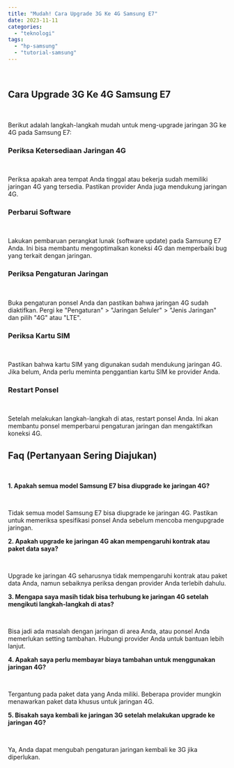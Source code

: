 ```yaml
---
title: "Mudah! Cara Upgrade 3G Ke 4G Samsung E7"
date: 2023-11-11
categories: 
  - "teknologi"
tags: 
  - "hp-samsung"
  - "tutorial-samsung"
---
```


 

## Cara Upgrade 3G Ke 4G Samsung E7

 

Berikut adalah langkah-langkah mudah untuk meng-upgrade jaringan 3G ke 4G pada Samsung E7:

### Periksa Ketersediaan Jaringan 4G

 

Periksa apakah area tempat Anda tinggal atau bekerja sudah memiliki jaringan 4G yang tersedia. Pastikan provider Anda juga mendukung jaringan 4G.

### Perbarui Software

 

Lakukan pembaruan perangkat lunak (software update) pada Samsung E7 Anda. Ini bisa membantu mengoptimalkan koneksi 4G dan memperbaiki bug yang terkait dengan jaringan.

### Periksa Pengaturan Jaringan

 

Buka pengaturan ponsel Anda dan pastikan bahwa jaringan 4G sudah diaktifkan. Pergi ke "Pengaturan" > "Jaringan Seluler" > "Jenis Jaringan" dan pilih "4G" atau "LTE".

### Periksa Kartu SIM

 

Pastikan bahwa kartu SIM yang digunakan sudah mendukung jaringan 4G. Jika belum, Anda perlu meminta penggantian kartu SIM ke provider Anda.

### Restart Ponsel

 

Setelah melakukan langkah-langkah di atas, restart ponsel Anda. Ini akan membantu ponsel memperbarui pengaturan jaringan dan mengaktifkan koneksi 4G.

## Faq (Pertanyaan Sering Diajukan)

 

**1\. Apakah semua model Samsung E7 bisa diupgrade ke jaringan 4G?**

 

Tidak semua model Samsung E7 bisa diupgrade ke jaringan 4G. Pastikan untuk memeriksa spesifikasi ponsel Anda sebelum mencoba mengupgrade jaringan.

**2\. Apakah upgrade ke jaringan 4G akan mempengaruhi kontrak atau paket data saya?**

 

Upgrade ke jaringan 4G seharusnya tidak mempengaruhi kontrak atau paket data Anda, namun sebaiknya periksa dengan provider Anda terlebih dahulu.

**3\. Mengapa saya masih tidak bisa terhubung ke jaringan 4G setelah mengikuti langkah-langkah di atas?**

 

Bisa jadi ada masalah dengan jaringan di area Anda, atau ponsel Anda memerlukan setting tambahan. Hubungi provider Anda untuk bantuan lebih lanjut.

**4\. Apakah saya perlu membayar biaya tambahan untuk menggunakan jaringan 4G?**

 

Tergantung pada paket data yang Anda miliki. Beberapa provider mungkin menawarkan paket data khusus untuk jaringan 4G.

**5\. Bisakah saya kembali ke jaringan 3G setelah melakukan upgrade ke jaringan 4G?**

 

Ya, Anda dapat mengubah pengaturan jaringan kembali ke 3G jika diperlukan.
